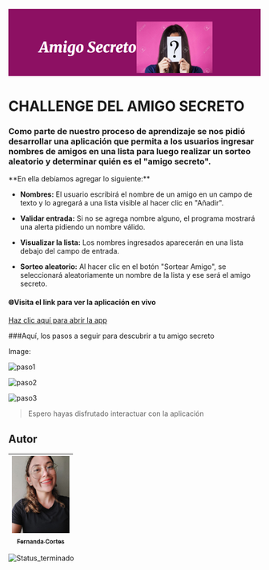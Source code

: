 ![amigosecreto](amigosecreto.png)



# CHALLENGE DEL AMIGO SECRETO

### Como parte de nuestro proceso de aprendizaje se nos pidió desarrollar una aplicación que permita a los usuarios ingresar nombres de amigos en una lista para luego realizar un sorteo aleatorio y determinar quién es el "amigo secreto".

<p>
**En ella debíamos agregar lo siguiente:**
</p>

- **Nombres:** El usuario escribirá el nombre de un amigo en un campo de texto y lo agregará a una lista visible al hacer clic en "Añadir".

- **Validar entrada:** Si no se agrega nombre alguno, el programa mostrará una alerta pidiendo un nombre válido.

- **Visualizar la lista:** Los nombres ingresados aparecerán en una lista debajo del campo de entrada.

- **Sorteo aleatorio:** Al hacer clic en el botón "Sortear Amigo",  se seleccionará aleatoriamente un nombre de la lista y ese será el amigo secreto.


#### 🌐Visita el link para ver la aplicación en vivo
[Haz clic aquí para abrir la app](https://freenandaanda.github.io/challenge-amigo-secreto/)


###Aquí, los pasos a seguir para descubrir a tu amigo secreto

Image:

![paso1](paso1.png)

![paso2](paso2.png)

![paso3](paso3.png)

> Espero hayas disfrutado interactuar con la aplicación


## Autor
| [<img src="gitavatar.jpeg" width=115><br><sub>Fernanda Cortes</sub>](https://github.com/FreenandaAnda)|
| :---: |


![Status_terminado](https://img.shields.io/badge/STATUS_TERMINADO-blue)



